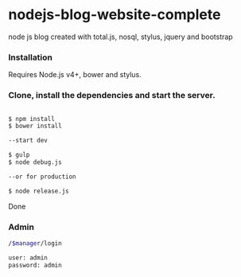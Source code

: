 # nodejs-blog-website-complete
node js blog created with total.js, nosql, stylus, jquery and bootstrap

### Installation

Requires Node.js v4+, bower and stylus.

### Clone, install the dependencies and start the server.

```sh

$ npm install
$ bower install

--start dev

$ gulp
$ node debug.js 

--or for production

$ node release.js
```

Done



### Admin
```sh
/$manager/login

user: admin
password: admin
```
